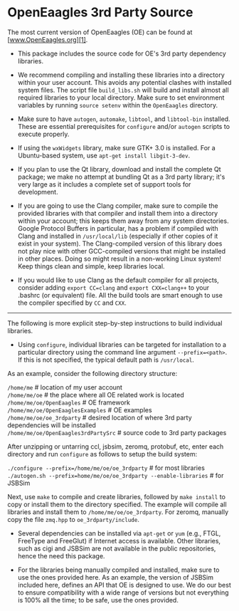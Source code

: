 
OpenEaagles 3rd Party Source
============================

The most current version of OpenEaagles (OE) can be found at [www.OpenEaagles.org][1].

* This package includes the source code for OE's 3rd party dependency libraries.

* We recommend compiling and installing these libraries into a directory within your user account.  This avoids any potential clashes with installed system files. The script file `build_libs.sh` will build and install almost all required libraries to your local directory. Make sure to set environment variables by running `source setenv` within the `OpenEaagles` directory.

* Make sure to have `autogen`, `automake`, `libtool`, and `libtool-bin` installed.  These are essential prerequisites for `configure` and/or `autogen` scripts to execute properly.

* If using the `wxWidgets` library, make sure GTK+ 3.0 is installed. For a Ubuntu-based system, use `apt-get install libgit-3-dev`.

* If you plan to use the Qt library, download and install the complete Qt package; we make no attempt at bundling Qt as a 3rd party library; it's very large as it includes a complete set of support tools for development.

* If you are going to use the Clang compiler, make sure to compile the provided libraries with that compiler and install them into a directory within your account; this keeps them away from any system directories. Google Protocol Buffers in particular, has a problem if compiled with Clang and installed in `/usr/local/lib` (especially if other copies of it exist in your system).  The Clang-compiled version of this library does not play nice with other GCC-compiled versions that might be installed in other places. Doing so might result in a non-working Linux system!  Keep things clean and simple, keep libraries local.

* If you would like to use Clang as the default compiler for all projects, consider adding `export CC=clang` and `export CXX=clang++` to your .bashrc (or equivalent) file.  All the build tools are smart enough to use the compiler specified by `CC` and `CXX`.

* * *

The following is more explicit step-by-step instructions to build individual libraries.

* Using `configure`, individual libraries can be targeted for installation to a particular directory using the command line argument `--prefix=<path>`.  If this is not specified, the typical default path is `/usr/local`.

As an example, consider the following directory structure:

`/home/me` # location of my user account  
`/home/me/oe` # the place where all OE related work is located  
`/home/me/oe/OpenEaagles` # OE framework  
`/home/me/oe/OpenEaaglesExamples` # OE examples  
`/home/me/oe/oe_3rdparty` # desired location of where 3rd party dependencies will be installed  
`/home/me/oe/OpenEaagles3rdPartySrc` # source code to 3rd party packages  

After unzipping or untarring ccl, jsbsim, zeromq, protobuf, etc, enter each directory and run `configure` as follows to setup the build system:

`./configure --prefix=/home/me/oe/oe_3rdparty` # for most libraries  
`./autogen.sh --prefix=home/me/oe/oe_3rdparty --enable-libraries` # for JSBSim  

Next, use `make` to compile and create libraries, followed by `make install` to copy or install them to the directory specified.  The example will compile all libraries and install them to `/home/me/oe/oe_3rdparty`.  For zeromq, manually copy the file `zmq.hpp` to `oe_3rdparty/include`.

* Several dependencies can be installed via `apt-get` or `yum` (e.g., FTGL, FreeType and FreeGlut) if Internet access is available. Other libraries, such as cigi and JSBSim are not available in the public repositories, hence the need this package.

* For the libraries being manually compiled and installed, make sure to use the ones provided here.  As an example, the version of JSBSim included here, defines an API that OE is designed to use.  We do our best to ensure compatibility with a wide range of versions but not everything is 100% all the time; to be safe, use the ones provided.


[1]: http://www.OpenEaagles.org
